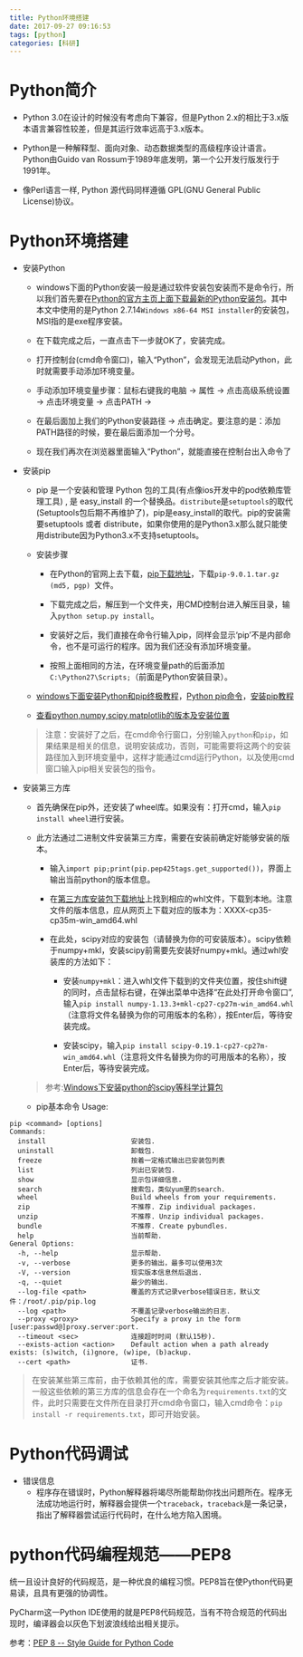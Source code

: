 ```yaml
---
title: Python环境搭建
date: 2017-09-27 09:16:53
tags: [python]
categories: [科研]
---
```


# Python简介
-  Python 3.0在设计的时候没有考虑向下兼容，但是Python 2.x的相比于3.x版本语言兼容性较差，但是其运行效率远高于3.x版本。

-  Python是一种解释型、面向对象、动态数据类型的高级程序设计语言。
Python由Guido van Rossum于1989年底发明，第一个公开发行版发行于1991年。

-  像Perl语言一样, Python 源代码同样遵循 GPL(GNU General Public License)协议。

# Python环境搭建
-  安装Python
	-  windows下面的Python安装一般是通过软件安装包安装而不是命令行，所以我们首先要在[Python的官方主页上面下载最新的Python安装包](https://www.python.org/downloads/)。其中本文中使用的是Python 2.7.14`Windows x86-64 MSI installer`的安装包，MSI指的是exe程序安装。

	-  在下载完成之后，一直点击下一步就OK了，安装完成。

	-  打开控制台(cmd命令窗口)，输入“Python”，会发现无法启动Python，此时就需要手动添加环境变量。

	-  手动添加环境变量步骤：鼠标右键我的电脑  -> 属性 -> 点击高级系统设置 -> 点击环境变量 -> 点击PATH -> 

	-  在最后面加上我们的Python安装路径 -> 点击确定。要注意的是：添加PATH路径的时候，要在最后面添加一个分号。

	-  现在我们再次在浏览器里面输入“Python”，就能直接在控制台出入命令了


-  安装pip

	-  pip 是一个安装和管理 Python 包的工具(有点像ios开发中的pod依赖库管理工具) , 是 easy\_install 的一个替换品。`distribute`是`setuptools`的取代(Setuptools包后期不再维护了)，pip是easy\_install的取代。pip的安装需要setuptools 或者 distribute，如果你使用的是Python3.x那么就只能使用distribute因为Python3.x不支持setuptools。

	-  安装步骤
		- 在Python的官网上去下载，[pip下载地址](https://pypi.python.org/pypi/pip#downloads)，下载`pip-9.0.1.tar.gz (md5, pgp) `文件。

		- 下载完成之后，解压到一个文件夹，用CMD控制台进入解压目录，输入`python setup.py install`。
		- 安装好之后，我们直接在命令行输入pip，同样会显示‘pip’不是内部命令，也不是可运行的程序。因为我们还没有添加环境变量。
		- 按照上面相同的方法，在环境变量path的后面添加`C:\Python27\Scripts;`（前面是Python安装目录）。

	-  	[windows下面安装Python和pip终极教程](http://www.cnblogs.com/yuanzm/p/4089856.html)，[Python pip命令](http://www.cnblogs.com/274914765qq/p/4913461.html)，[安装pip教程](https://pip.pypa.io/en/stable/installing/)

	-  [查看python,numpy,scipy,matplotlib的版本及安装位置](http://blog.sina.com.cn/s/blog_8f70642d0102wov5.html)

	> 注意：安装好了之后，在cmd命令行窗口，分别输入`python`和`pip`，如果结果是相关的信息，说明安装成功，否则，可能需要将这两个的安装路径加入到环境变量中，这样才能通过cmd运行Python，以及使用cmd窗口输入pip相关安装包的指令。

-  安装第三方库
	- 首先确保在pip外，还安装了wheel库。如果没有：打开cmd，输入`pip install wheel`进行安装。

	- 此方法通过二进制文件安装第三方库，需要在安装前确定好能够安装的版本。

		- 输入`import pip;print(pip.pep425tags.get_supported())`，界面上输出当前python的版本信息。

		- 在[第三方库安装包下载地址](www.lfd.uci.edu/%7Egohlke/pythonlibs/)上找到相应的whl文件，下载到本地。注意文件的版本信息，应从网页上下载对应的版本为：XXXX-cp35-cp35m-win_amd64.whl

		- 在此处，scipy对应的安装包（请替换为你的可安装版本）。scipy依赖于numpy+mkl，安装scipy前需要先安装好numpy+mkl。通过whl安装库的方法如下：

			- 安装`numpy+mkl`：进入whl文件下载到的文件夹位置，按住shift键的同时，点击鼠标右键，在弹出菜单中选择“在此处打开命令窗口”,输入`pip install numpy-1.13.3+mkl-cp27-cp27m-win_amd64.whl`（注意将文件名替换为你的可用版本的名称），按Enter后，等待安装完成。
	
			- 安装scipy，输入`pip install scipy-0.19.1-cp27-cp27m-win_amd64.whl`（注意将文件名替换为你的可用版本的名称），按Enter后，等待安装完成。

	> 参考:[Windows下安装python的scipy等科学计算包](http://jingyan.baidu.com/article/ca41422f27c56a1eae99ed39.html)

	- pip基本命令
	Usage:   
```  
pip <command> [options]
Commands:
  install                     安装包.
  uninstall                   卸载包.
  freeze                      按着一定格式输出已安装包列表
  list                        列出已安装包.
  show                        显示包详细信息.
  search                      搜索包，类似yum里的search.
  wheel                       Build wheels from your requirements.
  zip                         不推荐. Zip individual packages.
  unzip                       不推荐. Unzip individual packages.
  bundle                      不推荐. Create pybundles.
  help                        当前帮助.
General Options:
  -h, --help                  显示帮助.
  -v, --verbose               更多的输出，最多可以使用3次
  -V, --version               现实版本信息然后退出.
  -q, --quiet                 最少的输出.
  --log-file <path>           覆盖的方式记录verbose错误日志，默认文件：/root/.pip/pip.log
  --log <path>                不覆盖记录verbose输出的日志.
  --proxy <proxy>             Specify a proxy in the form [user:passwd@]proxy.server:port.
  --timeout <sec>             连接超时时间 (默认15秒).
  --exists-action <action>    Default action when a path already exists: (s)witch, (i)gnore, (w)ipe, (b)ackup.
  --cert <path>               证书.
```

> 在安装某些第三库前，由于依赖其他的库，需要安装其他库之后才能安装。一般这些依赖的第三方库的信息会存在一个命名为`requirements.txt`的文件，此时只需要在文件所在目录打开cmd命令窗口，输入cmd命令：`pip install -r requirements.txt`，即可开始安装。

# Python代码调试
-  错误信息
	-  程序存在错误时，Python解释器将竭尽所能帮助你找出问题所在。程序无法成功地运行时，解释器会提供一个`traceback`，`traceback`是一条记录，指出了解释器尝试运行代码时，在什么地方陷入困境。


# python代码编程规范——PEP8 

统一且设计良好的代码规范，是一种优良的编程习惯。PEP8旨在使Python代码更易读，且具有更强的协调性。

PyCharm这一Python IDE使用的就是PEP8代码规范，当有不符合规范的代码出现时，编译器会以灰色下划波浪线给出相关提示。

参考：[PEP 8 -- Style Guide for Python Code](https://www.python.org/dev/peps/pep-0008/#fn-hi)